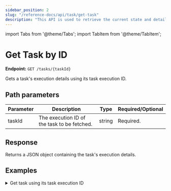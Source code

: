 ```yaml
---
sidebar_position: 2
slug: "/reference-docs/api/task/get-task"
description: "This API is used to retrieve the current state and details of a specific task."
---
```


import Tabs from '@theme/Tabs';
import TabItem from '@theme/TabItem';

# Get Task by ID

**Endpoint:** `GET /tasks/{taskId}`

Gets a task's execution details using its task execution ID.

## Path parameters

| Parameter  | Description | Type | Required/Optional |
| ---------- | ----------- | ---- | ----------------- |
| taskId | The execution ID of the task to be fetched. | string | Required. | 

## Response

Returns a JSON object containing the task's execution details.

## Examples

<details><summary>Get task using its task execution ID</summary>

**Request**

```bash
curl -X 'GET' \
  'https://<YOUR_CLUSTER>/api/tasks/6f207c78-bdf2-11ef-88e4-ce0afa758ea1' \
  -H 'accept: */*' \
  -H 'X-Authorization: <TOKEN>'
```
**Response**

```json
{
  "taskType": "WAIT",
  "status": "IN_PROGRESS",
  "inputData": {
    "_createdBy": "john.doe@acme.com"
  },
  "referenceTaskName": "wait_ref",
  "retryCount": 0,
  "seq": 1,
  "pollCount": 1,
  "taskDefName": "wait",
  "scheduledTime": 1734697335733,
  "startTime": 1734697335733,
  "endTime": 0,
  "updateTime": 0,
  "startDelayInSeconds": 0,
  "retried": false,
  "executed": false,
  "callbackFromWorker": true,
  "responseTimeoutSeconds": 0,
  "workflowInstanceId": "0c645656-becd-11ef-a89d-86a819bd92bf",
  "workflowType": "test-workflow",
  "taskId": "0c658ed7-becd-11ef-a89d-86a819bd92bf",
  "callbackAfterSeconds": 2147483647,
  "outputData": {},
  "workflowTask": {
    "inputParameters": {},
    "type": "SIMPLE",
    "decisionCases": {},
    "defaultCase": [],
    "forkTasks": [],
    "startDelay": 0,
    "joinOn": [],
    "optional": false,
    "rateLimited": false,
    "defaultExclusiveJoinTask": [],
    "asyncComplete": false,
    "loopOver": [],
    "onStateChange": {},
    "permissive": false
  },
  "rateLimitPerFrequency": 0,
  "rateLimitFrequencyInSeconds": 0,
  "workflowPriority": 0,
  "iteration": 0,
  "subworkflowChanged": false,
  "firstStartTime": 0,
  "queueWaitTime": 0,
  "loopOverTask": false,
  "taskDefinition": null
}
```
</details>
